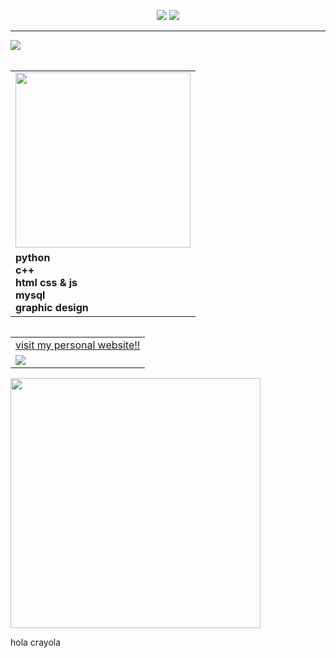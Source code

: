 <p align ="center">
  <img src="https://user-images.githubusercontent.com/66924428/202067237-6a5aa51e-d62f-4a75-bfb7-b7728e48de38.png" style="max-width: 100%;">
  <img src="https://user-images.githubusercontent.com/66924428/202061326-8c72800e-d39e-4654-a416-6c7057b40bcd.gif" style="max-width:50%;">
</p>


<hr>

<img align="center" src="https://user-images.githubusercontent.com/66924428/202072969-bc6b750d-1ecd-4e71-b0cc-96139f1716b3.gif">
<br>


<br>

<div>
  <table style="100%" align="left">
    <tr>
      <td>
      <img src="https://user-images.githubusercontent.com/66924428/202071034-8ca98256-a0fc-4b9a-96a6-f9d331f4703c.png" width="280">
      </td>
      <tr>
      <td>
      <strong>
        python
        <br/>
        c++
        <br/>
        html css & js
        <br/>
        mysql
        <br/>
        graphic design
        </td>
      </strong>
    </tr>
  </table>


  <table style="100%" align="right">
    <tr>
      <td>
        <a href="http://fedechocuh.me"
        <strong>
      visit my personal website!!
        </strong>
      </td>
      <tr>
      <td>
        <a href="http://fedechocuh.me">
         <img src="https://user-images.githubusercontent.com/66924428/202080764-a6339c29-b73e-432c-b830-773d7c75fd02.gif">
      </td>
    </tr>
  </table>
  <!----PERSONAL WEBSITE FALTA PONER EL LINK Y EL WEBB --->
  
<img align="center" src="https://user-images.githubusercontent.com/66924428/202062271-8f56300a-f6f1-4cf7-9de0-a52b72faf6d2.gif" width="400">

<!--<img align="right" src="https://user-images.githubusercontent.com/66924428/202069142-a54fcd6b-2cf3-408f-9a25-04171f4fa0db.png"> -->
</div>

hola crayola
  
  
  
  
  
  
  
  
  
  
  
  
  
  
  
  
  
  
  
  
  
  
  


<!--
![welcomegithub](https://user-images.githubusercontent.com/66924428/202003256-67565a9a-dc63-43aa-8778-2a08ec9f101e.gif)


![kGz5f7bm](https://user-images.githubusercontent.com/66924428/202003207-b0ad9994-a2bb-4c0b-89b3-0a5a82a766f3.gif)






<p align ="center">
<img src="https://user-images.githubusercontent.com/66924428/201779928-5cb2b51a-12f7-48ea-af16-3bc938c59f5b.gif" width="640" height="360">
</p>





<!---
![Sequence 01_2](https://user-images.githubusercontent.com/66924428/201787058-76176ab5-da17-48e8-81f2-cd25b18d1a72.gif)

- 🌱 I’m currently learning ...
- 💞️ I’m looking to collaborate on ...
- 📫 How to reach me ...

<!---
FedeChocuh/FedeChocuh is a ✨ special ✨ repository because its `README.md` (this file) appears on your GitHub profile.
You can click the Preview link to take a look at your changes.
--->
